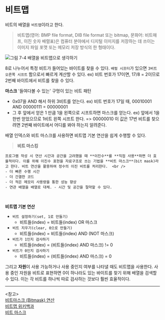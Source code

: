 # 비트맵

비트의 배열을 `비트맵`이라고 한다.

> 비트맵(영어: BMP file format, DIB file format 또는 bitmap, 문화어: 비트매프, 이진 숫자 배렬표)은 컴퓨터 분야에서 디지털 이미지를 저장하는 데 쓰이는 이미지 파일 포맷 또는 메모리 저장 방식의 한 형태이다.

![그림 7-4 배열을 비트맵으로 생각하기](https://media.discordapp.net/attachments/879215554379018243/992792551125954721/unknown.png)

8로 나누어서 특정 비트가 들어있는 바이트를 찾을 수 있다. `배럴 시프터`가 있으면 `3비트 오른쪽 시프트` 함으로서 빠르게 계산할 수 있다.
ex) 비트 번호가 17이면, 17/8 = 2이므로 2번째 바이트에서 비트를 찾을 수 있다.
<br />

**마스크**
'들여다볼 수 있는' 구멍이 있는 비트 패턴

- 0x07을 AND 해서 하위 3비트를 얻는다.
  ex) 비트 번호가 17일 때, 00010001 AND 00000111 = 00000001
- 그 후 앞에서 얻은 1 만큼 1을 왼쪽으로 시프트하면 마스크를 얻는다.
  ex) 앞에서 1을 한번 얻었으므로 1비트 왼쪽 시프트 한다. => 00000010
  이 값은 17번 비트를 찾으려면 2번째 바이트에서 어디를 봐야 하는지 알려준다.

배열 인덱스와 비트 마스크를 사용하면 비트맵 기본 연산을 쉽게 수행할 수 있다.

> **비트 마스킹**

    프로그램 작성 시 연산 시간과 공간을 고려했을 때 **이진수**를 **직접 사용**하면 더 효율적이다. 이를 위해 이진수 표현을 자료구조로 쓰는 기법을 **비트 마스크**(bit mask)라고 한다. 비트 연산을 활용하여 정수의 이진 비트를 처리한다.  <br />
    - 더 빠른 수행 시간
    - 더 간결한 코드
    - 더 적은 메모리 사용량을 통한 성능 향상
    - 연관 배열을 배열로 대체. - 시간 및 공간을 절약할 수 있다.

<br />

**비트맵 기본 연산**

- `비트 설정하기(set, 1로 만들기)`
  - 비트들(index) = 비트들(index) OR 마스크
- `비트 지우기(clear, 0으로 만들기)`
  - 비트들(index) = 비트들(index) AND (NOT 마스크)
- `비트가 1인지 검사하기`
  - 비트들(index) = (비트들(index) AND 마스크) != 0
- `비트가 0인지 검사하기`
  - 비트들(index) = (비트들(index) AND 마스크) = 0

그리고 **자원**이 사용 가능하거나 사용 중인지 여부를 나타낼 때도 비트맵을 사용한다.
사용 중인 자원을 비트로 표현하면 0이 하나라도 있는 바이트를 찾기 위해 배열을 검색할 수 있다. 이는 각 비트를 하나씩 따로 검사하는 것보다 훨씬 효율적이다.

---

<참고><br />
[비트마스크 (Bitmask) 연산](https://katfun.tistory.com/entry/%EB%B9%84%ED%8A%B8%EB%A7%88%EC%8A%A4%ED%81%AC-Bitmask-%EC%97%B0%EC%82%B0-1) <br />
[비트맵 위키백과](https://ko.wikipedia.org/wiki/%EB%B9%84%ED%8A%B8%EB%A7%B5)<br />
[비트 마스크](https://coding-food-court.tistory.com/193)
